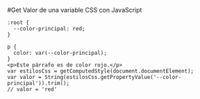 #Get Valor de una variable CSS con JavaScript

```
:root {
  --color-principal: red;
}
 
p {
  color: var(--color-principal);
}
<p>Este párrafo es de color rojo.</p>
var estilosCss = getComputedStyle(document.documentElement);
var valor = String(estilosCss.getPropertyValue('--color-principal')).trim();
// valor = 'red'

```
